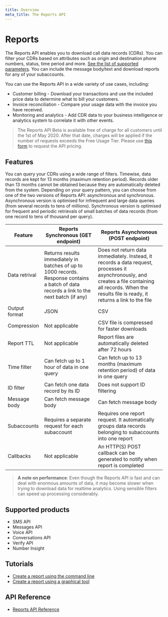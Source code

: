 ```yaml
---
title: Overview
meta_title: The Reports API
---
```



# Reports
The Reports API enables you to download call data records (CDRs). You can filter your CDRs based on attributes such  as origin and destination phone numbers, status, time period and more. [See the list of supported parameters](/api/reports). You can include the message body/text and download reports for any of your subaccounts.

You can use the Reports API in a wide variety of use cases, including:

* Customer billing - Download your transactions and use the included price data to determine what to bill your customers.
* Invoice reconciliation - Compare your usage data with the invoice you have received.
* Monitoring and analytics - Add CDR data to your business intelligence or analytics system to correlate it with other events.

> The Reports API Beta is available free of charge for all customers until the 1st of May 2020. After that date, charges will be applied if the number of requests exceeds the Free Usage Tier. Please use [this form](https://info.nexmo.com/ReportsAPI.html) to request the API pricing.

## Features
You can query your CDRs using a wide range of filters. Timewise, data records are kept for 13 months (maximum retention period). Records older than 13 months cannot be obtained because they are automatically deleted from the system.
Depending on your query pattern, you can choose from one of the two versions of Reports API: asynchronous and synchronous. Asynchronous version is optimised for infrequent and large data queries (from several records to tens of millions). Synchronous version is optimised for frequent and periodic retrievals of small batches of data records (from one record to tens of thousand per query). 

| Feature  | Reports Synchronous (GET endpoint) | Reports Asynchronous (POST endpoint) |
| --------------- | --------------- | --------------- |
| Data retrival | Returns results immediately in batches of up to 1000 records. Response contains a batch of data records a link to the next batch (if any) | Does not return data immediately. Instead, it records a data request, processes it asynchronously, and creates a file containing all records. When the results file is ready, it returns a link to the file |
| Output format | JSON | CSV |
| Compression | Not applicable | CSV file is compressed for faster downloads |
| Report TTL | Not applicable | Report files are automatically deleted after 72 hours |
| Time filter  | Can fetch up to 1 hour of data in one query | Can fetch up to 13 months (maximum retention period) of data in one query |
| ID filter  | Can fetch one data record by its ID | Does not support ID filtering |
| Message body  | Can fetch message body | Can fetch message body |
| Subaccounts  | Requires a separate request for each subaccount | Requires one report request. It automatically groups data records belonging to subaccounts into one report |
| Callbacks | Not applicable | An HTTP(S) POST callback can be generated to notify when report is completed |

> **A note on performance**: Even though the Reports API is fast and can deal with enormous amounts of data, it may become slower when trying to download data for realtime analytics. Using sensible filters can speed up processing considerably.

## Supported products

* SMS API
* Messages API
* Voice API
* Conversations API
* Verify API
* Number Insight

## Tutorials

* [Create a report using the command line](/reports/tutorials/create-and-retrieve-a-report/)
* [Create a report using a graphical tool](/reports/tutorials/create-report-using-graphical-tools)

## API Reference

* [Reports API Reference](/api/reports)
